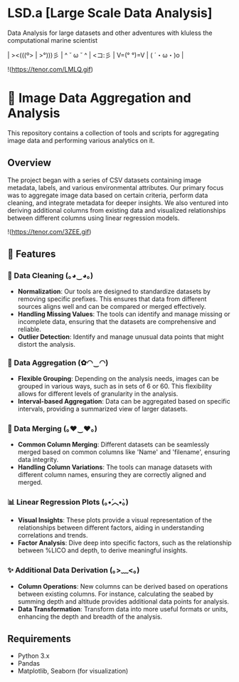 # LSD.a [Large Scale Data Analysis]
Data Analysis for large datasets and other adventures with kluless the computational marine 
scientist

|  ><(((º> | >°)))彡 | ^ ˘ ω ˘ ^ | <コ:彡 | V=(° °)=V | ( ´・ω・)o |

!(https://tenor.com/LMLQ.gif) 

# 📸 Image Data Aggregation and Analysis

This repository contains a collection of tools and scripts for aggregating image data and performing 
various analytics on it.

## Overview

The project began with a series of CSV datasets containing image metadata, labels, and various 
environmental attributes. Our primary focus was to aggregate image data based on certain criteria, 
perform data cleaning, and integrate metadata for deeper insights. We also ventured into deriving 
additional columns from existing data and visualized relationships between different columns using 
linear regression models.

!(https://tenor.com/3ZEE.gif)

## 🌟 Features

### 🧹 Data Cleaning (｡◕‿◕｡)
- **Normalization**: Our tools are designed to standardize datasets by removing specific prefixes. 
This ensures that data from different sources aligns well and can be compared or merged effectively.
- **Handling Missing Values**: The tools can identify and manage missing or incomplete data, 
ensuring that the datasets are comprehensive and reliable.
- **Outlier Detection**: Identify and manage unusual data points that might distort the analysis.

### 🎨 Data Aggregation (✿◠‿◠)
- **Flexible Grouping**: Depending on the analysis needs, images can be grouped in various ways, 
such as in sets of 6 or 60. This flexibility allows for different levels of granularity in the 
analysis.
- **Interval-based Aggregation**: Data can be aggregated based on specific intervals, providing a 
summarized view of larger datasets.

### 🔗 Data Merging (｡♥‿♥｡)
- **Common Column Merging**: Different datasets can be seamlessly merged based on common columns 
like 'Name' and 'filename', ensuring data integrity.
- **Handling Column Variations**: The tools can manage datasets with different column names, 
ensuring they are correctly aligned and merged.

### 📊 Linear Regression Plots (｡•́︿•̀｡)
- **Visual Insights**: These plots provide a visual representation of the relationships between 
different factors, aiding in understanding correlations and trends.
- **Factor Analysis**: Dive deep into specific factors, such as the relationship between %LICO and 
depth, to derive meaningful insights.

### ✨ Additional Data Derivation (｡>﹏<｡)
- **Column Operations**: New columns can be derived based on operations between existing columns. 
For instance, calculating the seabed by summing depth and altitude provides additional data points 
for analysis.
- **Data Transformation**: Transform data into more useful formats or units, enhancing the depth and 
breadth of the analysis.

## Requirements

- Python 3.x
- Pandas
- Matplotlib, Seaborn (for visualization)



